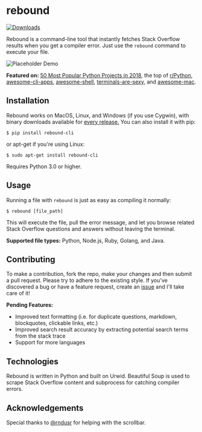 # rebound

[![Downloads](http://pepy.tech/badge/rebound-cli)](http://pepy.tech/count/rebound-cli)

Rebound is a command-line tool that instantly fetches Stack Overflow results when you get a compiler error. Just use the `rebound` command to execute your file.

![Placeholder Demo](demo.gif)

__Featured on:__ [50 Most Popular Python Projects in 2018](https://boostlog.io/@bily809/50-most-popular-python-projects-in-2018-5aea8e1c47018500491f4361), the top of [r/Python](https://www.reddit.com/r/Python/comments/8cwq72/i_made_a_commandline_tool_that_instantly_fetches/), [awesome-cli-apps](https://github.com/agarrharr/awesome-cli-apps), [awesome-shell](https://github.com/alebcay/awesome-shell), [terminals-are-sexy](https://github.com/k4m4/terminals-are-sexy), and [awesome-mac](https://github.com/jaywcjlove/awesome-mac).

## Installation

Rebound works on MacOS, Linux, and Windows (if you use Cygwin), with binary downloads available for [every release.](https://github.com/shobrook/rebound/releases) You can also install it with pip:

`$ pip install rebound-cli`

or apt-get if you're using Linux:

`$ sudo apt-get install rebound-cli`

Requires Python 3.0 or higher.

## Usage

Running a file with `rebound` is just as easy as compiling it normally:

`$ rebound [file_path]`

This will execute the file, pull the error message, and let you browse related Stack Overflow questions and answers without leaving the terminal.

__Supported file types:__ Python, Node.js, Ruby, Golang, and Java.

## Contributing

To make a contribution, fork the repo, make your changes and then submit a pull request. Please try to adhere to the existing style. If you've discovered a bug or have a feature request, create an [issue](https://github.com/shobrook/rebound/issues/new) and I'll take care of it!

__Pending Features:__
* Improved text formatting (i.e. for duplicate questions, markdown, blockquotes, clickable links, etc.)
* Improved search result accuracy by extracting potential search terms from the stack trace
* Support for more languages

## Technologies

Rebound is written in Python and built on Urwid. Beautiful Soup is used to scrape Stack Overflow content and subprocess for catching compiler errors.

## Acknowledgements

Special thanks to [@rndusr](https://github.com/rndusr) for helping with the scrollbar.
